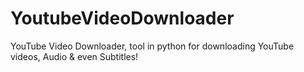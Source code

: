 # YoutubeVideoDownloader
YouTube Video Downloader, tool in python for downloading YouTube videos, Audio &amp; even Subtitles!
